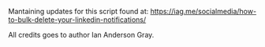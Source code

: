 Mantaining updates for this script found at: https://iag.me/socialmedia/how-to-bulk-delete-your-linkedin-notifications/

All credits goes to author Ian Anderson Gray.


